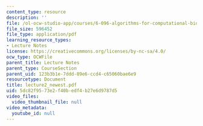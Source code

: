 ```yaml
---
content_type: resource
description: ''
file: /ol-ocw-studio-app/courses/6-096-algorithms-for-computational-biology-spring-2005/5dc82f9573e2f40bedf4b27e6d9787d5_lecture2_newest.pdf
file_size: 596452
file_type: application/pdf
learning_resource_types:
- Lecture Notes
license: https://creativecommons.org/licenses/by-nc-sa/4.0/
ocw_type: OCWFile
parent_title: Lecture Notes
parent_type: CourseSection
parent_uid: 123b3b1e-7ddd-89e6-ccd4-c65060bae6e9
resourcetype: Document
title: lecture2_newest.pdf
uid: 5dc82f95-73e2-f40b-edf4-b27e6d9787d5
video_files:
  video_thumbnail_file: null
video_metadata:
  youtube_id: null
---
```

